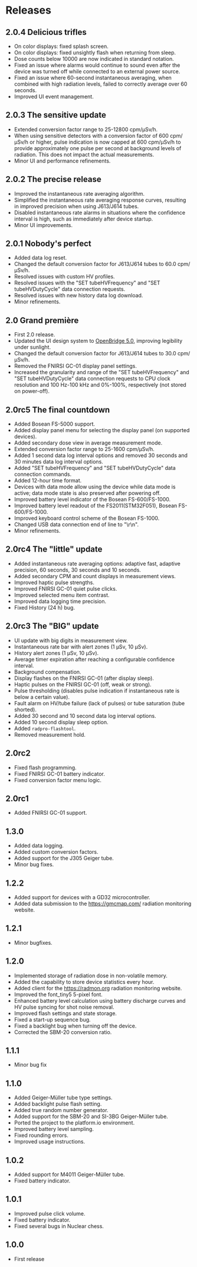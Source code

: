 # Releases

## 2.0.4 Delicious trifles

* On color displays: fixed splash screen.
* On color displays: fixed unsightly flash when returning from sleep.
* Dose counts below 10000 are now indicated in standard notation.
* Fixed an issue where alarms would continue to sound even after the device was turned off while connected to an external power source.
* Fixed an issue where 60-second instantaneous averaging, when combined with high radiation levels, failed to correctly average over 60 seconds.
* Improved UI event management.

## 2.0.3 The sensitive update

* Extended conversion factor range to 25-12800 cpm/µSv/h.
* When using sensitive detectors with a conversion factor of 600 cpm/µSv/h or higher, pulse indication is now capped at 600 cpm/µSv/h to provide approximately one pulse per second at background levels of radiation. This does not impact the actual measurements.
* Minor UI and performance refinements.

## 2.0.2 The precise release

* Improved the instantaneous rate averaging algorithm.
* Simplified the instantaneous rate averaging response curves, resulting in improved precision when using J613/J614 tubes.
* Disabled instantaneous rate alarms in situations where the confidence interval is high, such as immediately after device startup.
* Minor UI improvements.

## 2.0.1 Nobody's perfect

* Added data log reset.
* Changed the default conversion factor for J613/J614 tubes to 60.0 cpm/µSv/h.
* Resolved issues with custom HV profiles.
* Resolved issues with the "SET tubeHVFrequency" and "SET tubeHVDutyCycle" data connection requests.
* Resolved issues with new history data log download.
* Minor refinements.

## 2.0 Grand première 

* First 2.0 release.
* Updated the UI design system to [OpenBridge 5.0](https://www.openbridge.no/), improving legibility under sunlight.
* Changed the default conversion factor for J613/J614 tubes to 30.0 cpm/µSv/h.
* Removed the FNIRSI GC-01 display panel settings.
* Increased the granularity and range of the "SET tubeHVFrequency" and "SET tubeHVDutyCycle" data connection requests to CPU clock resolution and 100 Hz-100 kHz and 0%-100%, respectively (not stored on power-off).

## 2.0rc5 The final countdown

* Added Bosean FS-5000 support.
* Added display panel menu for selecting the display panel (on supported devices).
* Added secondary dose view in average measurement mode.
* Extended conversion factor range to 25-1600 cpm/µSv/h.
* Added 1 second data log interval options and removed 30 seconds and 30 minutes data log interval options.
* Added "SET tubeHVFrequency" and "SET tubeHVDutyCycle" data connection commands.
* Added 12-hour time format.
* Devices with data mode allow using the device while data mode is active; data mode state is also preserved after powering off.
* Improved battery level indicator of the Bosean FS-600/FS-1000.
* Improved battery level readout of the FS2011(STM32F051), Bosean FS-600/FS-1000.
* Improved keyboard control scheme of the Bosean FS-1000.
* Changed USB data connection end of line to "\r\n".
* Minor refinements.

## 2.0rc4 The "little" update

* Added instantaneous rate averaging options: adaptive fast, adaptive precision, 60 seconds, 30 seconds and 10 seconds.
* Added secondary CPM and count displays in measurement views.
* Improved haptic pulse strengths.
* Improved FNIRSI GC-01 quiet pulse clicks.
* Improved selected menu item contrast.
* Improved data logging time precision.
* Fixed History (24 h) bug.

## 2.0rc3 The "BIG" update

* UI update with big digits in measurement view.
* Instantaneous rate bar with alert zones (1 µSv, 10 µSv).
* History alert zones (1 µSv, 10 µSv).
* Average timer expiration after reaching a configurable confidence interval.
* Background compensation.
* Display flashes on the FNIRSI GC-01 (after display sleep).
* Haptic pulses on the FNIRSI GC-01 (off, weak or strong).
* Pulse thresholding (disables pulse indication if instantaneous rate is below a certain value).
* Fault alarm on HV/tube failure (lack of pulses) or tube saturation (tube shorted).
* Added 30 second and 10 second data log interval options.
* Added 10 second display sleep option.
* Added `radpro-flashtool`.
* Removed measurement hold.

## 2.0rc2

* Fixed flash programming.
* Fixed FNIRSI GC-01 battery indicator.
* Fixed conversion factor menu logic.

## 2.0rc1

* Added FNIRSI GC-01 support.

## 1.3.0

* Added data logging.
* Added custom conversion factors.
* Added support for the J305 Geiger tube.
* Minor bug fixes.

## 1.2.2

* Added support for devices with a GD32 microcontroller.
* Added data submission to the https://gmcmap.com/ radiation monitoring website.

## 1.2.1

* Minor bugfixes.

## 1.2.0
* Implemented storage of radiation dose in non-volatile memory.
* Added the capability to store device statistics every hour.
* Added client for the https://radmon.org radiation monitoring website.
* Improved the font_tiny5 5-pixel font.
* Enhanced battery level calculation using battery discharge curves and HV pulse syncing for shot noise removal.
* Improved flash settings and state storage.
* Fixed a start-up sequence bug.
* Fixed a backlight bug when turning off the device.
* Corrected the SBM-20 conversion ratio.

## 1.1.1

* Minor bug fix

## 1.1.0

* Added Geiger-Müller tube type settings.
* Added backlight pulse flash setting.
* Added true random number generator.
* Added support for the SBM-20 and SI-3BG Geiger-Müller tube.
* Ported the project to the platform.io environment.
* Improved battery level sampling.
* Fixed rounding errors.
* Improved usage instructions.

## 1.0.2

* Added support for M4011 Geiger-Müller tube.
* Fixed battery indicator.

## 1.0.1

* Improved pulse click volume.
* Fixed battery indicator.
* Fixed several bugs in Nuclear chess.

## 1.0.0

* First release
